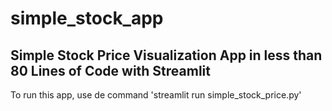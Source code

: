 # simple_stock_app
## Simple Stock Price Visualization App in less than 80 Lines of Code with Streamlit


To run this app, use de command 'streamlit run simple_stock_price.py'
